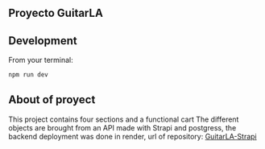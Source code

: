 ##  Proyecto GuitarLA

## Development

From your terminal:

```sh
npm run dev
```

## About of proyect

This project contains four sections and a functional cart
The different objects are brought from an API made with Strapi and postgress,
the backend deployment was done in render, url of repository: [GuitarLA-Strapi](https://github.com/alfrecza/GuitarLA-Strapi)




